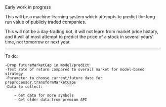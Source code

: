 Early work in progress

This will be a machine learning system which attempts to predict the long-run value of publicly traded companies.

This will not be a day-trading bot, it will not learn from market price history, and it will at most attempt to predict the price of a stock in several years' time, not tomorrow or next year.

---
To do:

    -Drop futureMarketCap in model/predict
    -Test rate of return compared to overall market for model-based strategy
    -Parameter to choose current/future date for preprocessor.transformMarketCaps
    -Data to collect:

        - Get data for more symbols
        - Get older data from premium API